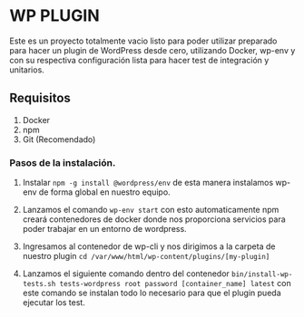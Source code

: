 # WP PLUGIN

Este es un proyecto totalmente vacio listo para poder utilizar preparado para hacer un plugin de WordPress desde cero, utilizando Docker, wp-env y con su respectiva configuración lista para hacer test de integración y unitarios.

## Requisitos

1. Docker
2. npm
3. Git (Recomendado)

### Pasos de la instalación.

1. Instalar `npm -g install @wordpress/env` de esta manera instalamos wp-env de forma global en nuestro equipo.

2. Lanzamos el comando `wp-env start` con esto automaticamente npm creará contenedores de docker donde nos proporciona servicios para poder trabajar en un entorno de wordpress.

3. Ingresamos al contenedor de wp-cli y nos dirigimos a la carpeta de nuestro plugin `cd /var/www/html/wp-content/plugins/[my-plugin]`

4. Lanzamos el siguiente comando dentro del contenedor `bin/install-wp-tests.sh tests-wordpress root password [container_name] latest` con este comando se instalan todo lo necesario para que el plugin pueda ejecutar los test.
